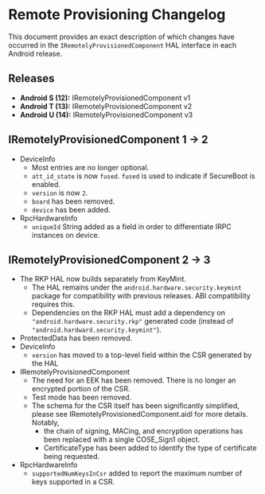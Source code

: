 # Remote Provisioning Changelog

This document provides an exact description of which changes have occurred in the
`IRemotelyProvisionedComponent` HAL interface in each Android release.

## Releases
* **Android S (12):** IRemotelyProvisionedComponent v1
* **Android T (13):** IRemotelyProvisionedComponent v2
* **Android U (14):** IRemotelyProvisionedComponent v3

## IRemotelyProvisionedComponent 1 -> 2
* DeviceInfo
  * Most entries are no longer optional.
  * `att_id_state` is now `fused`. `fused` is used to indicate if SecureBoot is enabled.
  * `version` is now `2`.
  * `board` has been removed.
  * `device` has been added.
* RpcHardwareInfo
  * `uniqueId` String added as a field in order to differentiate IRPC instances on device.

## IRemotelyProvisionedComponent 2 -> 3
* The RKP HAL now builds separately from KeyMint.
  * The HAL remains under the `android.hardware.security.keymint` package for
    compatibility with previous releases. ABI compatibility requires this.
  * Dependencies on the RKP HAL must add a dependency on
    `"android.hardware.security.rkp"` generated code (instead of
    `"android.hardward.security.keymint"`).
* ProtectedData has been removed.
* DeviceInfo
  * `version` has moved to a top-level field within the CSR generated by the HAL
* IRemotelyProvisionedComponent
  * The need for an EEK has been removed. There is no longer an encrypted portion of the CSR.
  * Test mode has been removed.
  * The schema for the CSR itself has been significantly simplified, please see
    IRemotelyProvisionedComponent.aidl for more details. Notably,
    * the chain of signing, MACing, and encryption operations has been replaced with a single
      COSE_Sign1 object.
    * CertificateType has been added to identify the type of certificate being requested.
* RpcHardwareInfo
  * `supportedNumKeysInCsr` added to report the maximum number of keys supported in a CSR.
